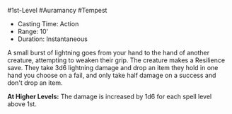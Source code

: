 #1st-Level #Auramancy #Tempest
 
- Casting Time: Action
- Range: 10'
- Duration: Instantaneous  

A small burst of lightning goes from your hand to the hand of another creature, attempting to weaken their grip. The creature makes a Resilience save. They take 3d6 lightning damage and drop an item they hold in one hand you choose on a fail, and only take half damage on a success and don't drop an item.
 
**At Higher Levels:** The damage is increased by 1d6 for each spell level above 1st.